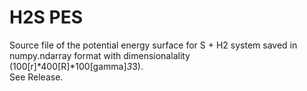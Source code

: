 # H2S PES 
Source file of the potential energy surface for S + H2 system saved in numpy.ndarray format with dimensionalality (100[r]*400[R]*100[gamma]*3*3).   
See Release. 
